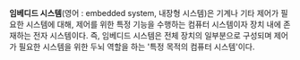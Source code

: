 **임베디드 시스템**(영어 : embedded system, 내장형 시스템)은 기계나 기타 제어가 필요한 시스템에 대해, 제어를 위한 특정 기능을 수행하는 컴퓨터 시스템이자 장치 내에 존재하는 전자 시스템이다. 즉, 임베디드 시스템은 전체 장치의 일부분으로 구성되며 제어가 필요한 시스템을 위한 두뇌 역할을 하는 '특정 목적의 컴퓨터 시스템'이다.